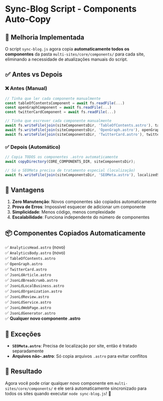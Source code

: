 # Sync-Blog Script - Components Auto-Copy

## 🔄 **Melhoria Implementada**

O script `sync-blog.js` agora copia **automaticamente todos os componentes** da pasta `multi-sites/core/components/` para cada site, eliminando a necessidade de atualizações manuais do script.

## ✅ **Antes vs Depois**

### ❌ **Antes (Manual)**
```javascript
// Tinha que ler cada componente manualmente
const tableOfContentsComponent = await fs.readFile(...)
const openGraphComponent = await fs.readFile(...)
const twitterCardComponent = await fs.readFile(...)

// Tinha que escrever cada componente manualmente  
await fs.writeFile(join(siteComponentsDir, 'TableOfContents.astro'), tableOfContentsComponent);
await fs.writeFile(join(siteComponentsDir, 'OpenGraph.astro'), openGraphComponent);
await fs.writeFile(join(siteComponentsDir, 'TwitterCard.astro'), twitterCardComponent);
```

### ✅ **Depois (Automático)**
```javascript
// Copia TODOS os componentes .astro automaticamente
await copyDirectory(CORE_COMPONENTS_DIR, siteComponentsDir);

// Só o SEOMeta precisa de tratamento especial (localização)
await fs.writeFile(join(siteComponentsDir, 'SEOMeta.astro'), localizedSeoMetaComponent);
```

## 🚀 **Vantagens**

1. **Zero Manutenção**: Novos componentes são copiados automaticamente
2. **Prova de Erros**: Impossível esquecer de adicionar um componente
3. **Simplicidade**: Menos código, menos complexidade
4. **Escalabilidade**: Funciona independente do número de componentes

## 📦 **Componentes Copiados Automaticamente**

✅ `AnalyticsHead.astro` (novo)  
✅ `AnalyticsBody.astro` (novo)  
✅ `TableOfContents.astro`  
✅ `OpenGraph.astro`  
✅ `TwitterCard.astro`  
✅ `JsonLdArticle.astro`  
✅ `JsonLdBreadcrumb.astro`  
✅ `JsonLdLocalBusiness.astro`  
✅ `JsonLdOrganization.astro`  
✅ `JsonLdReview.astro`  
✅ `JsonLdService.astro`  
✅ `JsonLdWebPage.astro`  
✅ `JsonLdGenerator.astro`  
✅ **Qualquer novo componente .astro**

## 🔧 **Exceções**

- **`SEOMeta.astro`**: Precisa de localização por site, então é tratado separadamente
- **Arquivos não-.astro**: Só copia arquivos `.astro` para evitar conflitos

## 🎯 **Resultado**

Agora você pode criar qualquer novo componente em `multi-sites/core/components/` e ele será automaticamente sincronizado para todos os sites quando executar `node sync-blog.js`! 🎉
